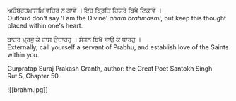ਅਹੰਬ੍ਰਹਮਾਸਮਿ ਵਹਿਰ ਨ ਗਾਵੋ । ਇਹ ਬ੍ਰਿਤਿ ਹਿਯਰੇ ਬਿਖੈ ਟਿਕਾਵੋ ।  
Outloud don't say 'I am the Divine' *aham brahmasmi*, but keep this thought placed within one's heart.  
  
ਬਾਹਰ ਪ੍ਰਭੁ ਕੇ ਦਾਸ ਉਚਾਰਹੁ । ਸੰਤਨ ਬਿਖੈ ਭਾਉ ਕੋ ਧਾਰਹੁ ।  
Externally, call yourself a servant of Prabhu, and establish love of the Saints within you.  
  
Gurpratap Suraj Prakash Granth, author: the Great Poet Santokh Singh  
Rut 5, Chapter 50

![[brahm.jpg]]